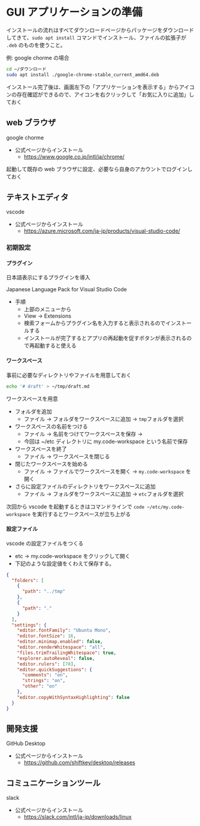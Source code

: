 # GUI アプリケーションの準備

インストールの流れはすべてダウンロードページからパッケージをダウンロードしてきて、`sudo apt install` コマンドでインストール、ファイルの拡張子が `.deb` のものを使うこと。

例: google chorme の場合

```bash
cd ~/ダウンロード
sudo apt install ./google-chrome-stable_current_amd64.deb
```

インストール完了後は、画面左下の「アプリケーションを表示する」からアイコンの存在確認ができるので、アイコンを右クリックして「お気に入りに追加」しておく

## web ブラウザ

google chorme

- 公式ページからインストール
  - <https://www.google.co.jp/intl/ja/chrome/>

起動して既存の web ブラウザに設定、必要なら自身のアカウントでログインしておく

## テキストエディタ

vscode

- 公式ページからインストール
  - <https://azure.microsoft.com/ja-jp/products/visual-studio-code/>

### 初期設定

#### プラグイン

日本語表示にするプラグインを導入

Japanese Language Pack for Visual Studio Code

- 手順
  - 上部のメニューから
  - View -> Extensions
  - 検索フォームからプラグイン名を入力すると表示されるのでインストールする
  - インストールが完了するとアプリの再起動を促すボタンが表示されるので再起動すると使える

#### ワークスペース

事前に必要なディレクトリやファイルを用意しておく

```bash
echo '# draft' > ~/tmp/draft.md
```

ワークスペースを用意

- フォルダを追加
  - ファイル -> フォルダをワークスペースに追加 -> `tmp`フォルダを選択
- ワークスペースの名前をつける
  - ファイル -> 名前をつけてワークスペースを保存 ->
  - 今回は ~/etc ディレクトリに my.code-workspace という名前で保存
- ワークスペースを終了
  - ファイル -> ワークスペースを閉じる
- 閉じたワークスペースを始める
  - ファイル -> ファイルでワークスペースを開く -> `my.code-workspace` を開く
- さらに設定ファイルのディレクトリをワークスペースに追加
  - ファイル -> フォルダをワークスペースに追加 -> `etc`フォルダを選択

次回から vscode を起動するときはコマンドラインで `code ~/etc/my.code-workspace` を実行するとワークスペースが立ち上がる

#### 設定ファイル

vscode の設定ファイルをつくる

- etc -> my.code-workspace をクリックして開く
- 下記のような設定値をくわえて保存する。

```json
{
  "folders": [
    {
      "path": "../tmp"
    },
    {
      "path": "."
    }
  ],
  "settings": {
    "editor.fontFamily": "Ubuntu Mono",
    "editor.fontSize": 16,
    "editor.minimap.enabled": false,
    "editor.renderWhitespace": "all",
    "files.trimTrailingWhitespace": true,
    "explorer.autoReveal": false,
    "editor.rulers": [78],
    "editor.quickSuggestions": {
      "comments": "on",
      "strings": "on",
      "other": "on"
    },
    "editor.copyWithSyntaxHighlighting": false
  }
}
```

## 開発支援

GitHub Desktop

- 公式ページからインストール
  - <https://github.com/shiftkey/desktop/releases>

## コミュニケーションツール

slack

- 公式ページからインストール
  - <https://slack.com/intl/ja-jp/downloads/linux>
